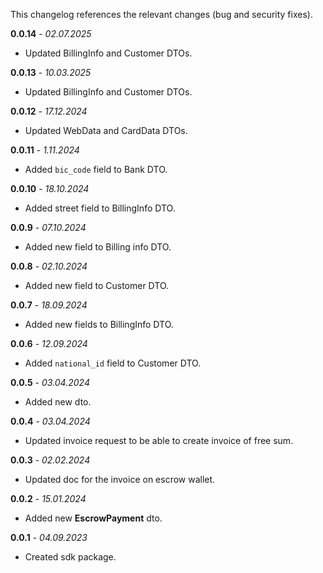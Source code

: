 This changelog references the relevant changes (bug and security fixes).

**0.0.14** - _02.07.2025_
* Updated BillingInfo and Customer DTOs.

**0.0.13** - _10.03.2025_
* Updated BillingInfo and Customer DTOs.

**0.0.12** - _17.12.2024_
* Updated WebData and CardData DTOs.

**0.0.11** - _1.11.2024_
* Added `bic_code` field to Bank DTO.

**0.0.10** - _18.10.2024_
* Added street field to BillingInfo DTO.

**0.0.9** - _07.10.2024_
* Added new field to Billing info DTO.

**0.0.8** - _02.10.2024_
* Added new field to Customer DTO.

**0.0.7** - _18.09.2024_
* Added new fields to BillingInfo DTO.

**0.0.6** - _12.09.2024_
* Added `national_id` field to Customer DTO.

**0.0.5** - _03.04.2024_
* Added new dto.

**0.0.4** - _03.04.2024_
* Updated invoice request to be able to create invoice of free sum.

**0.0.3** - _02.02.2024_
* Updated doc for the invoice on escrow wallet.

**0.0.2** - _15.01.2024_
* Added new **EscrowPayment** dto.

**0.0.1** - _04.09.2023_
* Created sdk package.
